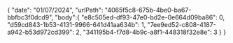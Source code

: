 { 
  "date": "01/07/2024",
  "urlPath": "4065f5c8-675b-4be0-ba67-bbfbc3f0dcd9",
  "body":{
  "e8c505ed-df93-47e0-bd2e-0e664d09ba86": 0,
  "d59cd843-1b53-4131-9966-641d41aa634b": 1,
  "7ee9ed52-c808-4187-a942-b53d972cd399": 2,
  "341195b4-f7d8-4b9c-a8f1-448318f32e8e": 3
}
}
